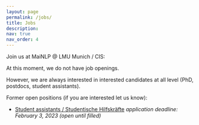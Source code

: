 ```yaml
---
layout: page
permalink: /jobs/
title: Jobs
description: 
nav: true
nav_order: 4
---
```


Join us at MaiNLP @ LMU Munich / CIS:

At this moment, we do not have job openings.

However, we are always interested in interested candidates at all level (PhD, postdocs, student assistants). 

Former open positions (if you are interested let us know):
- [Student assistants / Studentische Hilfskräfte](content/Studentische_Hilfskraft.pdf) *application deadline: February 3, 2023 (open until filled)*


